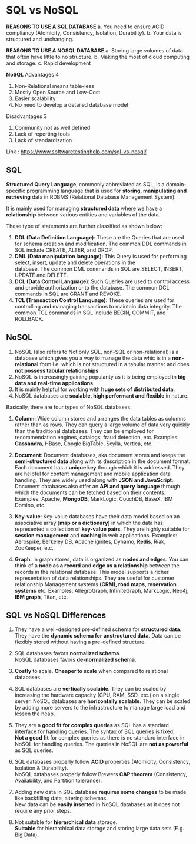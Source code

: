 # SQL vs NoSQL

**REASONS TO USE A SQL DATABASE**
a. You need to ensure ACID compliancy (Atomicity, Consistency, Isolation, Durability).
b. Your data is structured and unchanging.

**REASONS TO USE A NOSQL DATABASE**
a. Storing large volumes of data that often have little to no structure.
b. Making the most of cloud computing and storage.
c. Rapid development

**NoSQL**
Advantages 4
1. Non-Relational means table-less
2. Mostly Open Source and Low-Cost
3. Easier scalability
4. No need to develop a detailed database model

Disadvantages 3
1. Community not as well defined
2. Lack of reporting tools
3. Lack of standardization

Link : https://www.softwaretestinghelp.com/sql-vs-nosql/

## SQL
**Structured Query Language**, commonly abbreviated as SQL, is a domain-specific programming language that is used for 
**storing, manipulating and retrieving** data in RDBMS (Relational Database Management System).

It is mainly used for managing **structured data** where we have a **relationship** between various entities and variables
of the data.

These type of statements are further classified as shown below:
1. **DDL (Data Definition Language)**: These are the Queries that are used for schema creation and modification. The common DDL 
   commands in SQL include CREATE, ALTER, and DROP.
2. **DML (Data manipulation language)**: This Query is used for performing select, insert, update and delete operations in the    
   database. The common DML commands in SQL are SELECT, INSERT, UPDATE and DELETE.
3. **DCL (Data Control Language)**: Such Queries are used to control access and provide authorization onto the database. The 
   common DCL commands in SQL are GRANT and REVOKE.
4. **TCL (Transaction Control Language)**: These queries are used for controlling and managing transactions to maintain data 
   integrity. The common TCL commands in SQL include BEGIN, COMMIT, and ROLLBACK.

## NoSQL

1. NoSQL (also refers to Not only SQL, non-SQL or non-relational) is a database which gives you a way to manage the data whic
   is in a **non-relational** form i.e. which is not structured in a tabular manner and does **not possess tabular relationships**.
2. NoSQL is increasingly gaining popularity as it is being employed in **big data and real-time applications**. 
3. It is mainly helpful for working with **huge sets of distributed data**. 
4. NoSQL databases are **scalable, high performant and flexible** in nature.

Basically, there are four types of NoSQL databases.

1. **Column**: Wide column stores and arranges the data tables as columns rather than as rows.
   They can query a large volume of data very quickly than the traditional databases. They can be employed for recommendation 
   engines, catalogs, fraud detection, etc.
   Examples: **Cassandra**, HBase, Google BigTable, Scylla, Vertica, etc.

2. **Document**: Document databases, aka document stores and keeps the **semi-structured data** along with its description
   in the document format. Each document has a **unique key** through which it is addressed. They are helpful for content management and mobile application data handling. They are widely used along with **JSON and JavaScript**. Document databases also offer an **API and query language** through which the documents can be fetched based on their contents.
   Examples: Apache, **MongoDB**, MarkLogic, CouchDB, BaseX, IBM Domino, etc.

3. **Key-value**: Key-value databases have their data model based on an associative array (**map or a dictionary**) in which
  the data has represented a collection of **key-value pairs**. They are highly suitable for **session management** and 
  **caching** in web applications.
  Examples: Aerospike, Berkeley DB, Apache ignites, Dynamo, **Redis**, Riak, ZooKeeper, etc.

4. **Graph**: In graph stores, data is organized as **nodes and edges**. You can think of a **node as a record** and 
   **edge as a relationship** between the records in the relational database. This model supports a richer representation
   of data relationships. They are useful for customer relationship Management systems **(CRM), road maps, reservation systems** 
   etc.
   Examples: AllegroGraph, InfiniteGraph, MarkLogic, Neo4j, **IBM graph**, Titan, etc.


## SQL vs NoSQL Differences
1. They have a well-designed pre-defined schema for **structured data**.	
   They have the **dynamic schema for unstructured data**. Data can be flexibly stored without having a pre-defined structure.

2. SQL databases favors **normalized schema**.	
   NoSQL databases favors **de-normalized schema**.

3. **Costly** to scale.	
   **Cheaper to scale** when compared to relational databases.

4. SQL databases are **vertically scalable**. They can be scaled by increasing the hardware capacity (CPU, RAM, SSD, etc.) on a 
   single   server.	
   NoSQL databases are **horizontally scalable**. They can be scaled by adding more servers to the infrastructure to manage large load 
   and lessen the heap.

5. They are a **good fit for complex queries** as SQL has a standard interface for handling queries. The syntax of SQL queries is 
   fixed. 	
   **Not a good fit** for complex queries as there is no standard interface in NoSQL for handling queries. The queries in 
   NoSQL are **not as powerful** as SQL queries.

6. SQL databases properly follow **ACID** properties (Atomicity, Consistency, Isolation & Durability).	
   NoSQL databases properly follow Brewers **CAP theorem** (Consistency, Availability, and Partition tolerance).

7. Adding new data in SQL database **requires some changes** to be made like backfilling data, altering schemas.	
   New data can be **easily inserted** in NoSQL databases as it does not require any prior steps.

8. Not suitable for **hierarchical data** storage.	
   **Suitable** for hierarchical data storage and storing large data sets (E.g. Big Data).
